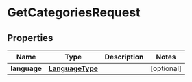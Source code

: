 
# GetCategoriesRequest

## Properties
| Name | Type | Description | Notes |
| ------------ | ------------- | ------------- | ------------- |
| **language** | [**LanguageType**](LanguageType.md) |  |  [optional] |



